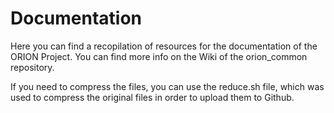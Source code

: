 # Documentation

Here you can find a recopilation of resources for the documentation of the ORION Project.
You can find more info on the Wiki of the orion_common repository.

If you need to compress the files, you can use the reduce.sh file, which was used to compress the original files in order to upload them to Github.

